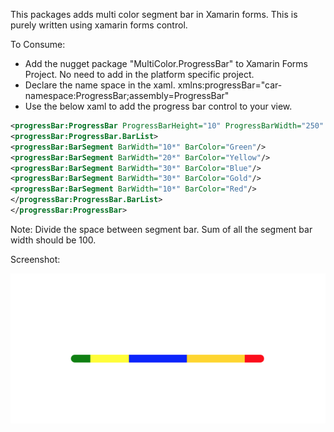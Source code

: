 This packages adds multi color segment bar in Xamarin forms. This is purely written using xamarin forms control.

To Consume:
* Add the nugget package "MultiColor.ProgressBar" to Xamarin Forms Project. No need to add in the platform specific project.
* Declare the name space in the xaml. xmlns:progressBar="car-namespace:ProgressBar;assembly=ProgressBar"
* Use the below xaml to add the progress bar control to your view.

```xml
<progressBar:ProgressBar ProgressBarHeight="10" ProgressBarWidth="250" CornerRadius="5" VerticalOptions="CenterAndExpand" HorizontalOptions="Center">
<progressBar:ProgressBar.BarList>
<progressBar:BarSegment BarWidth="10*" BarColor="Green"/>
<progressBar:BarSegment BarWidth="20*" BarColor="Yellow"/>
<progressBar:BarSegment BarWidth="30*" BarColor="Blue"/>
<progressBar:BarSegment BarWidth="30*" BarColor="Gold"/>
<progressBar:BarSegment BarWidth="10*" BarColor="Red"/>
</progressBar:ProgressBar.BarList>
</progressBar:ProgressBar>
```

Note:
Divide the space between segment bar. Sum of all the segment bar width should be 100. 

Screenshot:

![Screenshot](https://github.com/udayaugustin/ProgressBar/blob/master/Screenshot%202020-02-23%20at%205.35.29%20PM.png)
